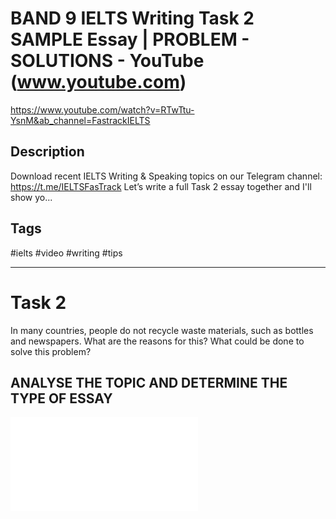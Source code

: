 # BAND 9 IELTS Writing Task 2 SAMPLE Essay | PROBLEM - SOLUTIONS - YouTube (www.youtube.com)

<https://www.youtube.com/watch?v=RTwTtu-YsnM&ab_channel=FastrackIELTS>

## Description

Download recent IELTS Writing & Speaking topics on our Telegram channel: https://t.me/IELTSFasTrack Let’s write a full Task 2 essay together and I'll show yo...

## Tags

#ielts #video #writing #tips

------------------------------------------------------------------------

# Task 2
In many countries, people do not recycle waste materials, such as bottles and newspapers.
What are the reasons for this? What could be done to solve this problem?

## ANALYSE THE TOPIC AND DETERMINE THE TYPE OF ESSAY
<embed src="../archives/e091083a-8aa3-42e0-a9c1-ac8cd879da96.pdf" type="application/pdf">
